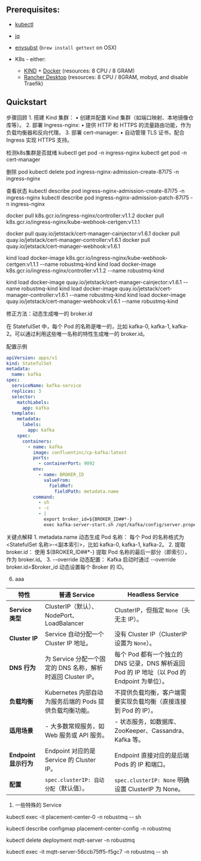 ## Prerequisites:

- [kubectl](https://kubernetes.io/docs/tasks/tools/)
- [jq](https://stedolan.github.io/jq/)
- [envsubst](https://www.gnu.org/software/gettext/manual/html_node/envsubst-Invocation.html) (`brew install gettext` on OSX)

- K8s - either:
  - [KIND](https://kind.sigs.k8s.io/docs/user/quick-start/#installation) + [Docker](https://www.docker.com) (resources: 8 CPU / 8 GRAM)
  - [Rancher Desktop](https://rancherdesktop.io) (resources: 8 CPU / 8GRAM, mobyd, and disable Traefik)

## Quickstart

步骤回顾
	1.	搭建 Kind 集群：
	•	创建并配置 Kind 集群（如端口映射、本地镜像仓库等）。
	2.	部署 Ingress-nginx:
	•	提供 HTTP 和 HTTPS 的流量路由功能，作为负载均衡器和反向代理。
	3.	部署 cert-manager:
	•	自动管理 TLS 证书，配合 Ingress 实现 HTTPS 支持。


检测k8s集群是否就绪
kubectl get pod -n ingress-nginx
kubectl get pod -n cert-manager


删除 pod
kubectl delete pod ingress-nginx-admission-create-87l75 -n ingress-nginx

查看状态
kubectl describe pod ingress-nginx-admission-create-87l75 -n ingress-nginx
kubectl describe pod ingress-nginx-admission-patch-87l75  -n ingress-nginx


docker pull k8s.gcr.io/ingress-nginx/controller:v1.1.2
docker pull k8s.gcr.io/ingress-nginx/kube-webhook-certgen:v1.1.1

docker pull quay.io/jetstack/cert-manager-cainjector:v1.6.1
docker pull quay.io/jetstack/cert-manager-controller:v1.6.1
docker pull quay.io/jetstack/cert-manager-webhook:v1.6.1

kind load docker-image k8s.gcr.io/ingress-nginx/kube-webhook-certgen:v1.1.1 --name robustmq-kind
kind load docker-image k8s.gcr.io/ingress-nginx/controller:v1.1.2 --name robustmq-kind

kind load docker-image quay.io/jetstack/cert-manager-cainjector:v1.6.1 --name robustmq-kind
kind load docker-image quay.io/jetstack/cert-manager-controller:v1.6.1 --name robustmq-kind
kind load docker-image quay.io/jetstack/cert-manager-webhook:v1.6.1 --name robustmq-kind

修正方法：动态生成唯一的 broker.id

在 StatefulSet 中，每个 Pod 的名称是唯一的，比如 kafka-0, kafka-1, kafka-2。可以通过利用这些唯一名称的特性生成唯一的 broker.id。

配置示例

```yaml
apiVersion: apps/v1
kind: StatefulSet
metadata:
  name: kafka
spec:
  serviceName: kafka-service
  replicas: 3
  selector:
    matchLabels:
      app: kafka
  template:
    metadata:
      labels:
        app: kafka
    spec:
      containers:
        - name: kafka
          image: confluentinc/cp-kafka:latest
          ports:
            - containerPort: 9092
          env:
            - name: BROKER_ID
              valueFrom:
                fieldRef:
                  fieldPath: metadata.name
          command:
            - sh
            - -c
            - |
              export broker_id=${BROKER_ID##*-}
              exec kafka-server-start.sh /opt/kafka/config/server.properties --override broker.id=$broker_id
```
关键点解释
	1.	metadata.name 动态生成 Pod 名称：
每个 Pod 的名称格式为 <StatefulSet 名称>-<副本索引>，比如 kafka-0, kafka-1, kafka-2。
	2.	提取 broker.id：
使用 ${BROKER_ID##*-} 提取 Pod 名称的最后一部分（即索引），作为 broker.id。
	3.	--override 动态配置：
Kafka 启动时通过 --override broker.id=$broker_id 动态设置每个 Broker 的 ID。




6. aaa


| **特性**               | **普通 Service**                                                                                      | **Headless Service**                                                                               |
|------------------------|------------------------------------------------------------------------------------------------------|---------------------------------------------------------------------------------------------------|
| **Service 类型**        | ClusterIP（默认）、NodePort、LoadBalancer                                                          | ClusterIP，但指定 `None`（头无主 IP）。                                                          |
| **Cluster IP**         | Service 自动分配一个 Cluster IP 地址。                                                              | 没有 Cluster IP（ClusterIP 设置为 `None`）。                                                     |
| **DNS 行为**           | 为 Service 分配一个固定的 DNS 名称，解析时返回 Cluster IP。                                           | 每个 Pod 都有一个独立的 DNS 记录，DNS 解析返回 Pod 的 IP 地址（以 Pod 的 Endpoint 为单位）。      |
| **负载均衡**           | Kubernetes 内部自动为服务后端的 Pods 提供负载均衡功能。                                              | 不提供负载均衡，客户端需要实现负载均衡（直接连接到 Pod 的 IP）。                                  |
| **适用场景**           | - 大多数常规服务，如 Web 服务或 API 服务。                                                          | - 状态服务，如数据库、ZooKeeper、Cassandra、Kafka 等。                                           |
| **Endpoint 显示行为** | Endpoint 对应的是 Service 的 Cluster IP。                                                            | Endpoint 直接对应的是后端 Pods 的 IP 和端口。                                                    |
| **配置**               | `spec.clusterIP: 自动分配`（默认值）。                                                               | `spec.clusterIP: None` 明确设置 ClusterIP 为 None。                                              |

1. 一些特殊的 Service



kubectl exec -it placement-center-0 -n robustmq -- sh

kubectl describe configmap placement-center-config  -n robustmq

kubectl delete deployment mqtt-server -n robustmq

kubectl exec -it mqtt-server-56ccb75ff5-f5gc7 -n robustmq -- sh
